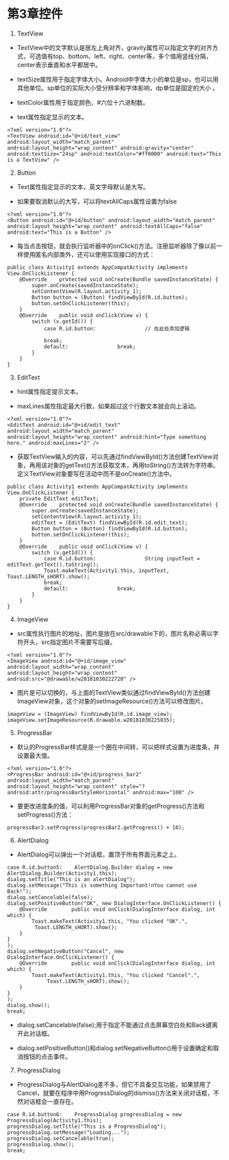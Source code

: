 # 第3章控件

1.  TextView
    

*   TextView中的文字默认是居左上角对齐，gravity属性可以指定文字的对齐方式，可选值有top、bottom、left、right、center等，多个值用竖线分隔，center表示垂直和水平都居中。
    
*   textSize属性用于指定字体大小。Android中字体大小的单位是sp，也可以用其他单位。sp单位的实际大小受分辨率和字体影响，dp单位是固定的大小 。
    
*   textColor属性用于指定颜色，#六位十六进制数。
    
*   text属性指定显示的文本。
    

~~~
<?xml version="1.0"?>
<TextView android:id="@+id/text_view" android:layout_width="match_parent" android:layout_height="wrap_content" android:gravity="center" android:textSize="24sp" android:textColor="#ff0000" android:text="This is a TextView" />
~~~

2.  Button
    

*   Text属性指定显示的文本，英文字母默认是大写。
    
*   如果要取消默认的大写，可以将textAllCaps属性设置为false
    

~~~
<?xml version="1.0"?>
<Button android:id="@+id/button" android:layout_width="match_parent" android:layout_height="wrap_content" android:textAllCaps="false" android:text="This is a Button" />
~~~

*   每当点击按钮，就会执行监听器中的onClick()方法。注册监听器除了像以前一样使用匿名内部类外，还可以使用实现接口的方式：
    

~~~
public class Activity1 extends AppCompatActivity implements View.OnClickListener {
    @Override    protected void onCreate(Bundle savedInstanceState) {
        super.onCreate(savedInstanceState);
        setContentView(R.layout.activity_1);
        Button button = (Button) findViewById(R.id.button);
        button.setOnClickListener(this);
    }
    @Override    public void onClick(View v) {
        switch (v.getId()) {
            case R.id.button:                // 在此处添加逻辑                
            break;
            default:                break;
        }
    }
}
~~~

3.  EditText
    

*   hint属性指定提示文本。
    
*   maxLines属性指定最大行数，如果超过这个行数文本就会向上滚动。
    

~~~
<?xml version="1.0"?>
<EditText android:id="@+id/edit_text" android:layout_width="match_parent" android:layout_height="wrap_content" android:hint="Type something here." android:maxLines="2" />
~~~

*   获取TextView输入的内容，可以先通过findViewById()方法创建TextView对象，再用该对象的getText()方法获取文本，再用toString()方法转为字符串。定义TextView对象要写在活动中而不是onCreate()方法中。
    

~~~
public class Activity1 extends AppCompatActivity implements View.OnClickListener {
    private EditText editText;
    @Override    protected void onCreate(Bundle savedInstanceState) {
        super.onCreate(savedInstanceState);
        setContentView(R.layout.activity_1);
        editText = (EditText) findViewById(R.id.edit_text);
        Button button = (Button) findViewById(R.id.button);
        button.setOnClickListener(this);
    }
    @Override    public void onClick(View v) {
        switch (v.getId()) {
            case R.id.button:                String inputText = editText.getText().toString();
            Toast.makeText(Activity1.this, inputText, Toast.LENGTH_sHORT).show();
            break;
            default:                break;
        }
    }
}
~~~

4.  ImageView
    

*   src属性执行图片的地址，图片是放在src/drawable下的，图片名称必需以字符开头，src指定图片不需要写后缀。
    

~~~
<?xml version="1.0"?>
<ImageView android:id="@+id/image_view" android:layout_width="wrap_content" android:layout_height="wrap_content" android:src="@drawable/w20181030222720" />
~~~

*   图片是可以切换的，与上面的TextView类似通过findViewById()方法创建ImageView对象，这个对象的setImageResource()方法可以修改图片。
    

~~~
imageView = (ImageView) findViewById(R.id.image_view);
imageView.setImageResource(R.drawable.w20181030225835);
~~~

5.  ProgressBar
    

*   默认的ProgressBar样式是是一个圈在中间转，可以把样式设置为进度条，并设置最大值。
    

~~~
<?xml version="1.0"?>
<ProgressBar android:id="@+id/progress_bar2" android:layout_width="match_parent" android:layout_height="wrap_content" style="?android:attr/progressBarStyleHorizontal" android:max="100" />
~~~

*   要更改进度条的值，可以利用ProgressBar对象的getProgress()方法和setProgress()方法：
    

~~~
progressBar2.setProgress(progressBar2.getProgress() + 10);
~~~

6.  AlertDialog
    

*   AlertDialog可以弹出一个对话框，置顶于所有界面元素之上。
    

~~~
case R.id.button5:    AlertDialog.Builder dialog = new AlertDialog.Builder(Activity1.this);
dialog.setTitle("This is an alertDialog");
dialog.setMessage("This is something Important!nYou cannot use Back!");
dialog.setCancelable(false);
dialog.setPositiveButton("OK", new DialogInterface.OnClickListener() {
    @Override        public void onClick(DialogInterface dialog, int which) {
        Toast.makeText(Activity1.this, "You clicked "OK".",                    Toast.LENGTH_sHORT).show();
    }
}
);
dialog.setNegativeButton("Cancel", new DialogInterface.OnClickListener() {
    @Override        public void onClick(DialogInterface dialog, int which) {
        Toast.makeText(Activity1.this, "You clicked "Cancel".",                    Toast.LENGTH_sHORT).show();
    }
}
);
dialog.show();
break;
~~~

*   dialog.setCancelable(false);用于指定不能通过点击屏幕空白处和Back键离开此对话框。
    
*   dialog.setPositiveButton()和dialog.setNegativeButton()用于设置确定和取消按钮的点击事件。
    

7.  ProgressDialog
    

*   ProgressDialog与AlertDialog差不多，但它不具备交互功能，如果禁用了Cancel，就要在程序中用ProgressDialog的dismiss()方法来关闭对话框，不然对话框会一直存在。
    

~~~
case R.id.button6:    ProgressDialog progressDialog = new ProgressDialog(Activity1.this);
progressDialog.setTitle("This is a ProgressDialog");
progressDialog.setMessage("Loading...");
progressDialog.setCancelable(true);
progressDialog.show();
break;
~~~
